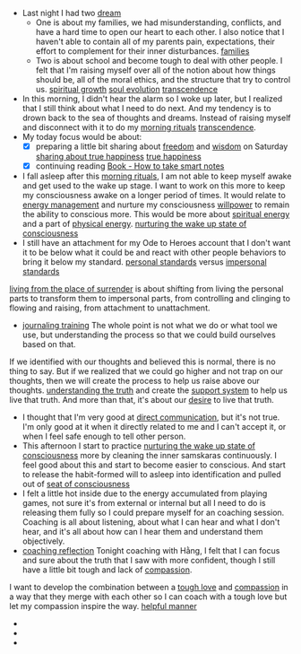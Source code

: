 - Last night I had two [dream](<dream.md>)
    - One is about my families, we had misunderstanding, conflicts, and have a hard time to open our heart to each other. I also notice that I haven't able to contain all of my parents pain, expectations, their effort to complement for their inner disturbances. [families](<families.md>)
    - Two is about school and become tough to deal with other people. I felt that I'm raising myself over all of the notion about how things should be, all of the moral ethics, and the structure that try to control us. [spiritual growth](<spiritual growth.md>) [soul evolution](<soul evolution.md>) [transcendence](<transcendence.md>)
- In this morning, I didn't hear the alarm so I woke up later, but I realized that I still think about what I need to do next. And my tendency is to drown back to the sea of thoughts and dreams. Instead of raising myself and disconnect with it to do my [morning rituals](<morning rituals.md>) [transcendence](<transcendence.md>).
- My today focus would be about:
    - [x] preparing a little bit sharing about [freedom](<freedom.md>) and [wisdom](<wisdom.md>) on Saturday [sharing about true happiness](<sharing about true happiness.md>) [true happiness](<true happiness.md>)
    - [x] continuing reading [Book - How to take smart notes](<Book - How to take smart notes.md>)
- I fall asleep after this [morning rituals](<morning rituals.md>), I am not able to keep myself awake and get used to the wake up stage. I want to work on this more to keep my consciousness awake on a longer period of times. It would relate to [energy management](<energy management.md>) and nurture my consciousness [willpower](<willpower.md>) to remain the ability to conscious more. This would be more about [spiritual energy](<spiritual energy.md>) and a part of [physical energy](<physical energy.md>). [nurturing the wake up state of consciousness](<nurturing the wake up state of consciousness.md>)
- I still have an attachment for my Ode to Heroes account that I don't want it to be below what it could be and react with other people behaviors to bring it below my standard. [personal standards](<personal standards.md>) versus [impersonal standards](<impersonal standards.md>)

[living from the place of surrender](<living from the place of surrender.md>) is about shifting from living the personal parts to transform them to impersonal parts, from controlling and clinging to flowing and raising, from attachment to unattachment.
- [journaling training](<journaling training.md>) The whole point is not what we do or what tool we use, but understanding the process so that we could build ourselves based on that. 

If we identified with our thoughts and believed this is normal, there is no thing to say. But if we realized that we could go higher and not trap on our thoughts, then we will create the process to help us raise above our thoughts. [understanding the truth](<understanding the truth.md>) and create the [support system](<support system.md>) to help us live that truth. And more than that, it's about our [desire](<desire.md>) to live that truth.
- I thought that I'm very good at [direct communication](<direct communication.md>), but it's not true. I'm only good at it when it directly related to me and I can't accept it, or when I feel safe enough to tell other person. 
- This afternoon I start to practice [nurturing the wake up state of consciousness](<nurturing the wake up state of consciousness.md>) more by cleaning the inner samskaras continuously. I feel good about this and start to become easier to conscious. And start to release the habit-formed will to asleep into identification and pulled out of [seat of consciousness](<seat of consciousness.md>)
- I felt a little hot inside due to the energy accumulated from playing games, not sure it's from external or internal but all I need to do is releasing them fully so I could prepare myself for an coaching session. Coaching is all about listening, about what I can hear and what I don't hear, and it's all about how can I hear them and understand them objectively. 
- [coaching reflection](<coaching reflection.md>) Tonight coaching with Hằng, I felt that I can focus and sure about the truth that I saw with more confident, though I still have a little bit tough and lack of [compassion](<compassion.md>). 

I want to develop the combination between a [tough love](<tough love.md>) and [compassion](<compassion.md>) in a way that they merge with each other so I can coach with a tough love but let my compassion inspire the way. [helpful manner](<helpful manner.md>)

- 
- 
- 
